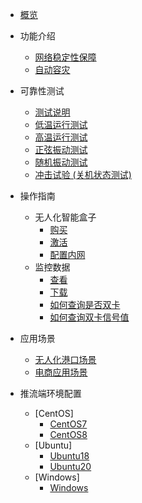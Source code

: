 * [概览](/UBox/README.md)
* 功能介绍
  * [网络稳定性保障](/UBox/function/stability.md)
  * [自动容灾](/UBox/function/recovery.md)
* 可靠性测试
  * [测试说明](UBox/reliabilitytest/overview.md) 
  * [低温运行测试](/UBox/reliabilitytest/lowtemp.md)
  * [高温运行测试](/UBox/reliabilitytest/hightemp.md)
  * [正弦振动测试](/UBox/reliabilitytest/sinevibration.md)
  * [随机振动测试](/UBox/reliabilitytest/randomvibration.md)
  * [冲击试验 (关机状态测试)](/UBox/reliabilitytest/impacttest.md)
* 操作指南 
  * 无人化智能盒子  
    * [购买](/UBox/guide/buy.md)
    * [激活](/UBox/guide/activate.md)
    * [配置内网](/UBox/guide/LAN.md)
  * 监控数据
    * [查看]( /UBox/guide/check.md)
    * [下载](/UBox/guide/download.md)
    * [如何查询是否双卡](/UBox/guide/dual-sim.md)
    * [如何查询双卡信号值](/UBox/guide/signal.md)
* 应用场景   
  * [无人化港口场景](/UBox/strategy/port.md)
  * [电商应用场景](/UBox/strategy/ecommerce.md)


* 推流端环境配置
  * [CentOS]
    * [CentOS7](/UBox/config/CentOS7.md)
    * [CentOS8](/UBox/config/CentOS8.md)
  * [Ubuntu]
    * [Ubuntu18](/UBox/config/Ubuntu18.md)
    * [Ubuntu20](/UBox/config/Ubuntu20.md)
  * [Windows]
    * [Windows](/UBox/config/Windows.md)
